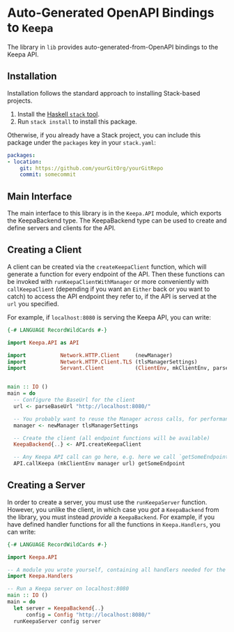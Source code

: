 # Auto-Generated OpenAPI Bindings to `Keepa`

The library in `lib` provides auto-generated-from-OpenAPI bindings to the Keepa API.

## Installation

Installation follows the standard approach to installing Stack-based projects.

1. Install the [Haskell `stack` tool](http://docs.haskellstack.org/en/stable/README).
2. Run `stack install` to install this package.

Otherwise, if you already have a Stack project, you can include this package under the `packages` key in your `stack.yaml`:
```yaml
packages:
- location:
    git: https://github.com/yourGitOrg/yourGitRepo
    commit: somecommit
```

## Main Interface

The main interface to this library is in the `Keepa.API` module, which exports the KeepaBackend type. The KeepaBackend
type can be used to create and define servers and clients for the API.

## Creating a Client

A client can be created via the `createKeepaClient` function, which will generate a function for every endpoint of the API.
Then these functions can be invoked with `runKeepaClientWithManager` or more conveniently with `callKeepaClient`
(depending if you want an `Either` back or you want to catch) to access the API endpoint they refer to, if the API is served
at the `url` you specified.

For example, if `localhost:8080` is serving the Keepa API, you can write:

```haskell
{-# LANGUAGE RecordWildCards #-}

import Keepa.API as API

import           Network.HTTP.Client     (newManager)
import           Network.HTTP.Client.TLS (tlsManagerSettings)
import           Servant.Client          (ClientEnv, mkClientEnv, parseBaseUrl)


main :: IO ()
main = do
  -- Configure the BaseUrl for the client
  url <- parseBaseUrl "http://localhost:8080/"

  -- You probably want to reuse the Manager across calls, for performance reasons
  manager <- newManager tlsManagerSettings

  -- Create the client (all endpoint functions will be available)
  KeepaBackend{..} <- API.createKeepaClient

  -- Any Keepa API call can go here, e.g. here we call `getSomeEndpoint`
  API.callKeepa (mkClientEnv manager url) getSomeEndpoint
```

## Creating a Server

In order to create a server, you must use the `runKeepaServer` function. However, you unlike the client, in which case you *got* a `KeepaBackend`
from the library, you must instead *provide* a `KeepaBackend`. For example, if you have defined handler functions for all the
functions in `Keepa.Handlers`, you can write:

```haskell
{-# LANGUAGE RecordWildCards #-}

import Keepa.API

-- A module you wrote yourself, containing all handlers needed for the KeepaBackend type.
import Keepa.Handlers

-- Run a Keepa server on localhost:8080
main :: IO ()
main = do
  let server = KeepaBackend{..}
      config = Config "http://localhost:8080/"
  runKeepaServer config server
```
